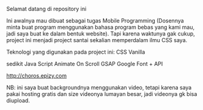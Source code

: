 Selamat datang di repository ini

Ini awalnya mau dibuat sebagai tugas Mobile Programming (Dosennya minta buat program menggunakan bahasa program bebas yang kami mau, jadi saya buat ke dalam bentuk website).
Tapi karena waktunya gak cukup, project ini menjadi project santai sekalian memperdalam ilmu CSS saya.

Teknologi yang digunakan pada project ini:
CSS Vanilla

sedikit Java Script
Animate On Scroll
GSAP
Google Font + API

http://choros.epizy.com

NB: ini saya buat backgroundnya menggunakan video, tetapi karena saya pakai hosting gratis dan size videonya lumayan besar, jadi videonya gk bisa diupload.
